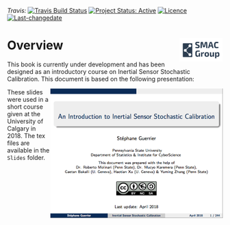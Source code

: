 *Travis:* [![Travis Build Status](https://travis-ci.org/SMAC-Group/SCIS.svg?branch=master)](https://travis-ci.org/SMAC-Group/SCIS)
[![Project Status:
Active](http://www.repostatus.org/badges/latest/active.svg)](http://www.repostatus.org/#active)
[![Licence](https://img.shields.io/badge/licence-CC%20BY--NC--SA%204.0-blue.svg)](https://www.gnu.org/licenses/gpl-3.0.en.html)
[![Last-changedate](https://img.shields.io/badge/last%20change-2018--10--21-yellowgreen.svg)](/commits/master)

# Overview <a href="https://smac-group.com/"><img src="Slides/Images/logo.png" align="right" style="width: 20%; height: 20%"/></a>

This book is currently under development and has been designed as an introductory course on Inertial Sensor Stochastic Calibration. This document is based on the following presentation:

<a href="Slides/main.pdf"><img src="Slides/Images/first-slide.png" align="right" style="width: 80%; height: 80%"/></a>

These slides were used in a short course given at the University of Calgary in 2018. The tex files are available in the `Slides` folder.

